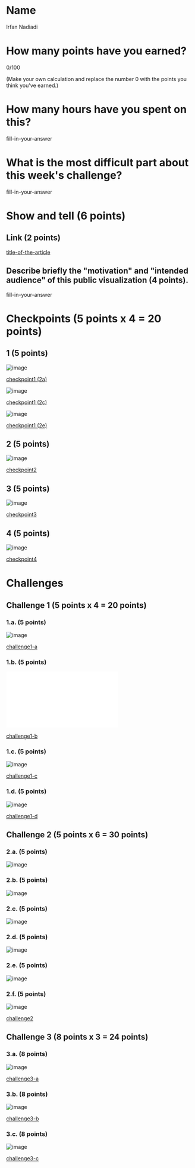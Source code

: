 # Name

Irfan Nadiadi

# How many points have you earned?

0/100

(Make your own calculation and replace the number 0 with the points you think you've earned.)

# How many hours have you spent on this?

fill-in-your-answer

# What is the most difficult part about this week's challenge?

fill-in-your-answer

# Show and tell (6 points)

## Link (2 points)

[title-of-the-article](http://link-to-an-example-of-big-data-visualization-in-a-public-space)

## Describe briefly the "motivation" and "intended audience" of this public visualization (4 points).

fill-in-your-answer

# Checkpoints (5 points x 4 = 20 points)

## 1 (5 points)

![image](checkpoints/1a.png)

[checkpoint1 (2a)](check1a.html)

![image](checkpoints/1c.png)

[checkpoint1 (2c)](check1c.html)

![image](checkpoints/1e.png)

[checkpoint1 (2e)](check1e.html)

## 2 (5 points)

![image](checkpoints/2.png)

[checkpoint2](check2.html)

## 3 (5 points)

![image](checkpoints/3.png)

[checkpoint3](check3.html)

## 4 (5 points)

![image](checkpoints/4.png)

[checkpoint4](check4.html)

# Challenges

## Challenge 1 (5 points x 4 = 20 points)

### 1.a. (5 points)

![image](challenges/1a.png)

[challenge1-a](1a.html)

### 1.b. (5 points)

![image](challenges/1b.html)

[challenge1-b](1b.html)

### 1.c. (5 points)

![image](challenges/1c.png)

[challenge1-c](1c.html)

### 1.d. (5 points)

![image](image.png?raw=true)

[challenge1-d](checkpoint1-d.html)

## Challenge 2 (5 points x 6 = 30 points)

### 2.a. (5 points)

![image](image.png?raw=true)

### 2.b. (5 points)

![image](image.png?raw=true)

### 2.c. (5 points)

![image](image.png?raw=true)

### 2.d. (5 points)

![image](image.png?raw=true)

### 2.e. (5 points)

![image](image.png?raw=true)

### 2.f. (5 points)

![image](image.png?raw=true)

[challenge2](checkpoint2.html)

## Challenge 3 (8 points x 3 = 24 points)

### 3.a. (8 points)

![image](image.png?raw=true)

[challenge3-a](checkpoint3-a.html)

### 3.b. (8 points)

![image](image.png?raw=true)

[challenge3-b](checkpoint3-b.html)

### 3.c. (8 points)

![image](image.png?raw=true)

[challenge3-c](checkpoint3-c.html)
